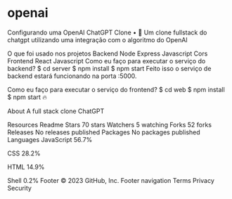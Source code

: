 # openai
Configurando uma OpenAI
ChatGPT Clone • 🤖
Um clone fullstack do chatgpt utilizando uma integração com o algoritmo do OpenAI

O que foi usado nos projetos
Backend
Node
Express
Javascript
Cors
Frontend
React
Javascript
Como eu faço para executar o serviço do backend?
$ cd server
$ npm install
$ npm start
Feito isso o serviço de backend estará funcionando na porta :5000.

Como eu faço para executar o serviço do frontend?
$ cd web
$ npm install
$ npm start
🔥

About
A full stack clone ChatGPT

Resources
 Readme
Stars
 70 stars
Watchers
 5 watching
Forks
 52 forks
Releases
No releases published
Packages
No packages published
Languages
JavaScript
56.7%
 
CSS
28.2%
 
HTML
14.9%
 
Shell
0.2%
Footer
© 2023 GitHub, Inc.
Footer navigation
Terms
Privacy
Security
